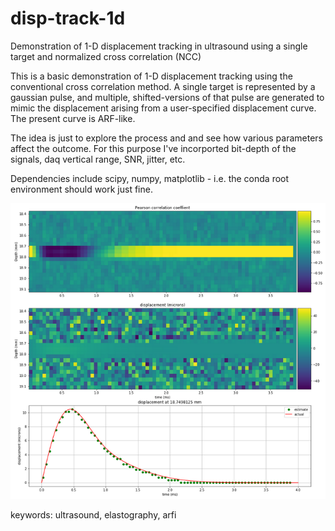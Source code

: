 # disp-track-1d
Demonstration of 1-D displacement tracking in ultrasound using a single target and normalized cross correlation (NCC)

This is a basic demonstration of 1-D displacement tracking using the conventional cross correlation method. A single target is represented by a gaussian pulse, and multiple, shifted-versions of that pulse are generated to mimic the displacement arising from a user-specified displacement curve. The present curve is ARF-like.

The idea is just to explore the process and and see how various parameters affect the outcome. For this purpose I've incorported bit-depth of the signals, daq vertical range, SNR, jitter, etc. 

Dependencies include scipy, numpy, matplotlib - i.e. the conda root environment should work just fine.

![alt text](./main_result.png)

keywords: ultrasound, elastography, arfi
